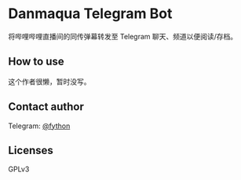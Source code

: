 Danmaqua Telegram Bot
======

将哔哩哔哩直播间的同传弹幕转发至 Telegram 聊天、频道以便阅读/存档。

## How to use

这个作者很懒，暂时没写。

## Contact author

Telegram: [@fython](https://t.me/fython)

## Licenses

GPLv3
